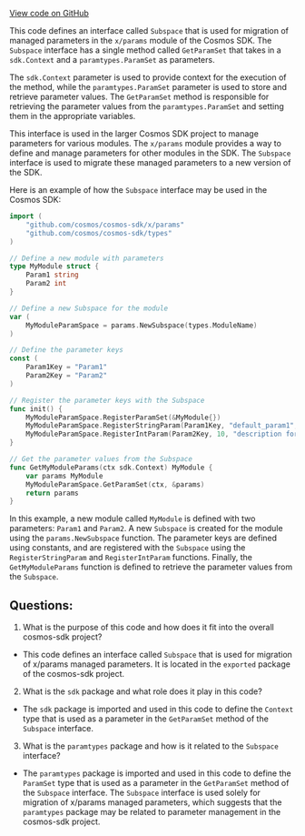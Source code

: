 [View code on GitHub](https://github.com/cosmos/cosmos-sdk.git/x/staking/exported/exported.go)

This code defines an interface called `Subspace` that is used for migration of managed parameters in the `x/params` module of the Cosmos SDK. The `Subspace` interface has a single method called `GetParamSet` that takes in a `sdk.Context` and a `paramtypes.ParamSet` as parameters. 

The `sdk.Context` parameter is used to provide context for the execution of the method, while the `paramtypes.ParamSet` parameter is used to store and retrieve parameter values. The `GetParamSet` method is responsible for retrieving the parameter values from the `paramtypes.ParamSet` and setting them in the appropriate variables.

This interface is used in the larger Cosmos SDK project to manage parameters for various modules. The `x/params` module provides a way to define and manage parameters for other modules in the SDK. The `Subspace` interface is used to migrate these managed parameters to a new version of the SDK.

Here is an example of how the `Subspace` interface may be used in the Cosmos SDK:

```go
import (
    "github.com/cosmos/cosmos-sdk/x/params"
    "github.com/cosmos/cosmos-sdk/types"
)

// Define a new module with parameters
type MyModule struct {
    Param1 string
    Param2 int
}

// Define a new Subspace for the module
var (
    MyModuleParamSpace = params.NewSubspace(types.ModuleName)
)

// Define the parameter keys
const (
    Param1Key = "Param1"
    Param2Key = "Param2"
)

// Register the parameter keys with the Subspace
func init() {
    MyModuleParamSpace.RegisterParamSet(&MyModule{})
    MyModuleParamSpace.RegisterStringParam(Param1Key, "default_param1", "description for param1")
    MyModuleParamSpace.RegisterIntParam(Param2Key, 10, "description for param2")
}

// Get the parameter values from the Subspace
func GetMyModuleParams(ctx sdk.Context) MyModule {
    var params MyModule
    MyModuleParamSpace.GetParamSet(ctx, &params)
    return params
}
```

In this example, a new module called `MyModule` is defined with two parameters: `Param1` and `Param2`. A new `Subspace` is created for the module using the `params.NewSubspace` function. The parameter keys are defined using constants, and are registered with the `Subspace` using the `RegisterStringParam` and `RegisterIntParam` functions. Finally, the `GetMyModuleParams` function is defined to retrieve the parameter values from the `Subspace`.
## Questions: 
 1. What is the purpose of this code and how does it fit into the overall cosmos-sdk project?
- This code defines an interface called `Subspace` that is used for migration of x/params managed parameters. It is located in the `exported` package of the cosmos-sdk project.

2. What is the `sdk` package and what role does it play in this code?
- The `sdk` package is imported and used in this code to define the `Context` type that is used as a parameter in the `GetParamSet` method of the `Subspace` interface.

3. What is the `paramtypes` package and how is it related to the `Subspace` interface?
- The `paramtypes` package is imported and used in this code to define the `ParamSet` type that is used as a parameter in the `GetParamSet` method of the `Subspace` interface. The `Subspace` interface is used solely for migration of x/params managed parameters, which suggests that the `paramtypes` package may be related to parameter management in the cosmos-sdk project.